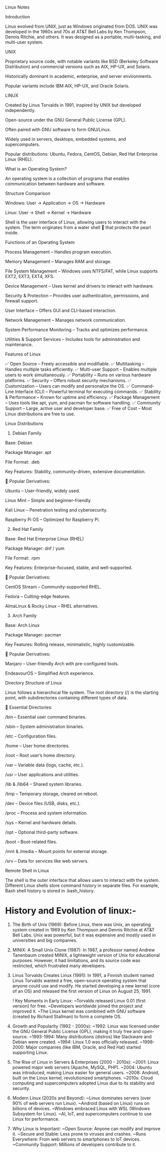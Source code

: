 Linux Notes

Introduction

Linux evolved from UNIX, just as Windows originated from DOS. UNIX was developed in the 1960s and 70s at AT&T Bell Labs by Ken Thompson, Dennis Ritchie, and others. It was designed as a portable, multi-tasking, and multi-user system.

UNIX

Proprietary source code, with notable variants like BSD (Berkeley Software Distribution) and commercial versions such as AIX, HP-UX, and Solaris.

Historically dominant in academic, enterprise, and server environments.

Popular variants include IBM AIX, HP-UX, and Oracle Solaris.

LINUX

Created by Linus Torvalds in 1991, inspired by UNIX but developed independently.

Open-source under the GNU General Public License (GPL).

Often paired with GNU software to form GNU/Linux.

Widely used in servers, desktops, embedded systems, and supercomputers.

Popular distributions: Ubuntu, Fedora, CentOS, Debian, Red Hat Enterprise Linux (RHEL).

What is an Operating System?

An operating system is a collection of programs that enables communication between hardware and software.

Structure Comparison

Windows: User → Application → OS → Hardware

Linux: User → Shell → Kernel → Hardware

Shell is the user interface of Linux, allowing users to interact with the system. The term originates from a water shell 🐚 that protects the pearl inside.

Functions of an Operating System

Process Management – Handles program execution.

Memory Management – Manages RAM and storage.

File System Management – Windows uses NTFS/FAT, while Linux supports EXT2, EXT3, EXT4, XFS.

Device Management – Uses kernel and drivers to interact with hardware.

Security & Protection – Provides user authentication, permissions, and firewall support.

User Interface – Offers GUI and CLI-based interaction.

Network Management – Manages network communication.

System Performance Monitoring – Tracks and optimizes performance.

Utilities & Support Services – Includes tools for administration and maintenance.

Features of Linux

✅ Open Source – Freely accessible and modifiable.
✅ Multitasking – Handles multiple tasks efficiently.
✅ Multi-user Support – Enables multiple users to work simultaneously.
✅ Portability – Runs on various hardware platforms.
✅ Security – Offers robust security mechanisms.
✅ Customization – Users can modify and personalize the OS.
✅ Command-Line Interface (CLI) – Powerful terminal for executing commands.
✅ Stability & Performance – Known for uptime and efficiency.
✅ Package Management – Uses tools like apt, yum, and pacman for software handling.
✅ Community Support – Large, active user and developer base.
✅ Free of Cost – Most Linux distributions are free to use.

Linux Distributions

1. Debian Family

Base: Debian

Package Manager: apt

File Format: .deb

Key Features: Stability, community-driven, extensive documentation.

🔹 Popular Derivatives:

Ubuntu – User-friendly, widely used.

Linux Mint – Simple and beginner-friendly.

Kali Linux – Penetration testing and cybersecurity.

Raspberry Pi OS – Optimized for Raspberry Pi.

2. Red Hat Family

Base: Red Hat Enterprise Linux (RHEL)

Package Manager: dnf / yum

File Format: .rpm

Key Features: Enterprise-focused, stable, and well-supported.

🔹 Popular Derivatives:

CentOS Stream – Community-supported RHEL.

Fedora – Cutting-edge features.

AlmaLinux & Rocky Linux – RHEL alternatives.

3. Arch Family

Base: Arch Linux

Package Manager: pacman

Key Features: Rolling release, minimalistic, highly customizable.

🔹 Popular Derivatives:

Manjaro – User-friendly Arch with pre-configured tools.

EndeavourOS – Simplified Arch experience.

Directory Structure of Linux

Linux follows a hierarchical file system. The root directory (/) is the starting point, with subdirectories containing different types of data.

📂 Essential Directories:

/bin – Essential user command binaries.

/sbin – System administration binaries.

/etc – Configuration files.

/home – User home directories.

/root – Root user’s home directory.

/var – Variable data (logs, cache, etc.).

/usr – User applications and utilities.

/lib & /lib64 – Shared system libraries.

/tmp – Temporary storage, cleared on reboot.

/dev – Device files (USB, disks, etc.).

/proc – Process and system information.

/sys – Kernel and hardware details.

/opt – Optional third-party software.

/boot – Boot-related files.

/mnt & /media – Mount points for external storage.

/srv – Data for services like web servers.

Remote Shell in Linux

The shell is the outer interface that allows users to interact with the system. Different Linux shells store command history in separate files. For example, Bash shell history is stored in .bash_history.

# History and Evolution of linux:-
  
   1. The Birth of Unix (1969):
      Before Linux, there was Unix, an operating system created in 1969 by Ken Thompson and Dennis Ritchie at AT&T Bell Labs. Unix was powerful, but it was expensive and mostly used in universities and big companies.

   2. MINIX: A Small Unix Clone (1987):
      In 1987, a professor named Andrew Tanenbaum created MINIX, a lightweight version of Unix for educational purposes. However, it had limitations, and its source code was restricted, which frustrated many developers.

   3. Linus Torvalds Creates Linux (1991):
      In 1991, a Finnish student named Linus Torvalds wanted a free, open-source operating system that anyone could use and modify. He started developing a new kernel (core of an OS) and released the first version of Linux on August 25, 1991.

        ! Key Moments in Early Linux:
            ~Torvalds released Linux 0.01 (first version) for free.
            ~Developers worldwide joined the project and improved it.
            ~The Linux kernel was combined with GNU software (created by Richard Stallman) to form a complete OS.
   4. Growth and Popularity (1992 - 2000s):
      ~1992: Linux was licensed under the GNU General Public License (GPL), making it truly free and open-source.
      ~1993-1994: Many distributions (distros) like Slackware and Debian were created.
      ~1994: Linux 1.0 was officially released.
      ~1998-2000: Major companies (like IBM, Oracle, and Red Hat) started supporting Linux.
   5. The Rise of Linux in Servers & Enterprises (2000 - 2010s):
      ~2001: Linux powered major web servers (Apache, MySQL, PHP).
      ~2004: Ubuntu was introduced, making Linux easier for general users.
      ~2008: Android, built on the Linux kernel, revolutionized smartphones.
      ~2010s: Cloud computing and supercomputers adopted Linux due to its stability and security.
   6. Modern Linux (2020s and Beyond):
      ~Linux dominates servers (over 90% of web servers run Linux).
      ~Android (based on Linux) runs on billions of devices.
      ~Windows embraced Linux with WSL (Windows Subsystem for Linux).
      ~AI, IoT, and supercomputers continue to use Linux for performance.
   7. Why Linux is Important:
      ~Open Source: Anyone can modify and improve it.
      ~Secure and Stable: Less prone to viruses and crashes.
      ~Runs Everywhere: From web servers to smartphones to IoT devices.
      ~Community Support: Millions of developers contribute to it.

